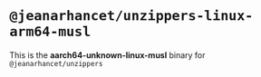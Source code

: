 # `@jeanarhancet/unzippers-linux-arm64-musl`

This is the **aarch64-unknown-linux-musl** binary for `@jeanarhancet/unzippers`
